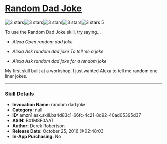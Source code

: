 # [Random Dad Joke](http://alexa.amazon.com/#skills/amzn1.ask.skill.ba4d83c1-66fc-4c21-8d92-40ad05395d37)
![3 stars](../../images/ic_star_black_18dp_1x.png)![3 stars](../../images/ic_star_black_18dp_1x.png)![3 stars](../../images/ic_star_black_18dp_1x.png)![3 stars](../../images/ic_star_border_black_18dp_1x.png)![3 stars](../../images/ic_star_border_black_18dp_1x.png) 5

To use the Random Dad Joke skill, try saying...

* *Alexa Open random dad joke*

* *Alexa Ask random dad joke To tell me a joke*

* *Alexa Ask random dad joke for a random joke*

My first skill built at a workshop. I just wanted Alexa to tell me random one liner jokes.

***

### Skill Details

* **Invocation Name:** random dad joke
* **Category:** null
* **ID:** amzn1.ask.skill.ba4d83c1-66fc-4c21-8d92-40ad05395d37
* **ASIN:** B01M8F0AAT
* **Author:** Derek Robertson
* **Release Date:** October 25, 2016 @ 02:48:03
* **In-App Purchasing:** No

